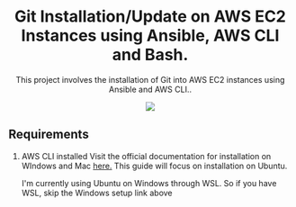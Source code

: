 <div align="center">
  <h1 align="center"> Git Installation/Update on AWS EC2 Instances using Ansible, AWS CLI and Bash.</h1>
  <p>This project involves the installation of Git into AWS EC2 instances using Ansible and AWS CLI..</p>
    <img src="https://github.com/user-attachments/assets/2c51f116-91ae-4d78-a0fc-bb5d35449b7b"/>
</div>

## Requirements
1. AWS CLI installed
   Visit the official documentation for installation on WIndows and Mac [here.](https://docs.aws.amazon.com/cli/latest/userguide/getting-started-install.html)
   This guide will focus on installation on Ubuntu.

   I'm currently using Ubuntu on Windows through WSL. So if you have WSL, skip the Windows setup link above
   

